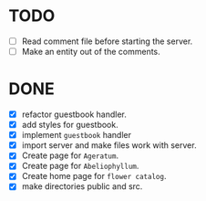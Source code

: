 # TODO

- [ ] Read comment file before starting the server.
- [ ] Make an entity out of the comments.

# DONE

- [x] refactor guestbook handler.
- [x] add styles for guestbook.
- [x] implement `guestbook` handler
- [x] import server and make files work with server.
- [x] Create page for `Ageratum`.
- [x] Create page for `Abeliophyllum`.
- [x] Create home page for `flower catalog`.
- [x] make directories public and src.